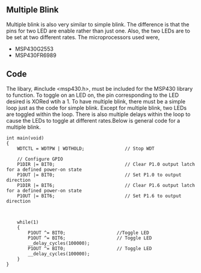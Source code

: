 ## Multiple Blink
Multiple blink is also very similar to simple blink. The difference is that the pins for two LED are enable rather 
than just one. Also, the two LEDs are to be set at two different rates. The microprocessors used were, 
* MSP430G2553
* MSP430FR6989

## Code
The libary, #include <msp430.h>, must be included for the MSP430 library to function. To toggle on an LED on, 
the pin corresponding to the LED desired is XORed wtih a 1. To have multiple blink, there must be a simple loop 
just as the code for simple blink. Except for multiple blink, two LEDs are toggled within the loop. There is also
multiple delays within the loop to cause the LEDs to toggle at different rates.Below is general code for a multiple 
blink.

```
int main(void)
{
    WDTCTL = WDTPW | WDTHOLD;               // Stop WDT

    // Configure GPIO
    P1DIR |= BIT0;                          // Clear P1.0 output latch for a defined power-on state
    P1OUT |= BIT0;                          // Set P1.0 to output direction
    P1DIR |= BIT6;                          // Clear P1.6 output latch for a defined power-on state
    P1OUT |= BIT6;                          // Set P1.6 to output direction



    while(1)
    {
        P1OUT ^= BIT0;                   //Toggle LED
        P1OUT ^= BIT6;                   // Toggle LED
        __delay_cycles(100000);
        P1OUT ^= BIT0;                   // Toggle LED
        __delay_cycles(100000);
    }
}
```
